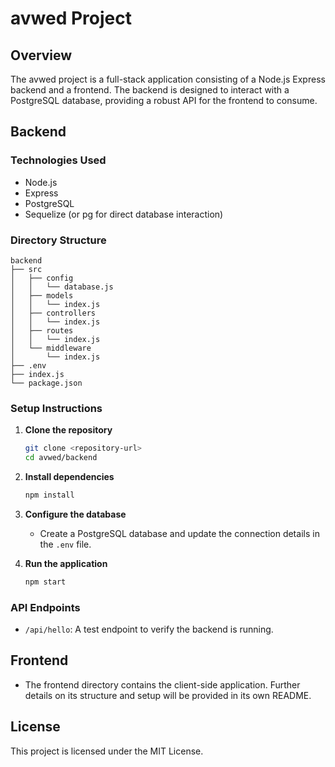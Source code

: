 # avwed Project

## Overview
The avwed project is a full-stack application consisting of a Node.js Express backend and a frontend. The backend is designed to interact with a PostgreSQL database, providing a robust API for the frontend to consume.

## Backend

### Technologies Used
- Node.js
- Express
- PostgreSQL
- Sequelize (or pg for direct database interaction)

### Directory Structure
```
backend
├── src
│   ├── config
│   │   └── database.js
│   ├── models
│   │   └── index.js
│   ├── controllers
│   │   └── index.js
│   ├── routes
│   │   └── index.js
│   └── middleware
│       └── index.js
├── .env
├── index.js
└── package.json
```

### Setup Instructions
1. **Clone the repository**
   ```bash
   git clone <repository-url>
   cd avwed/backend
   ```

2. **Install dependencies**
   ```bash
   npm install
   ```

3. **Configure the database**
   - Create a PostgreSQL database and update the connection details in the `.env` file.

4. **Run the application**
   ```bash
   npm start
   ```

### API Endpoints
- `/api/hello`: A test endpoint to verify the backend is running.

## Frontend
- The frontend directory contains the client-side application. Further details on its structure and setup will be provided in its own README.

## License
This project is licensed under the MIT License.